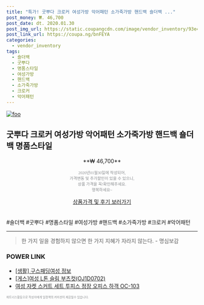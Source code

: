 ```yaml
--- 
title: "특가! 굿뿌다 크로커 여성가방 악어패턴 소가죽가방 핸드백 숄더백 ..." 
post_money: ₩. 46,700 
post_date: dt. 2020.01.30 
post_img_url: https://static.coupangcdn.com/image/vendor_inventory/93e4/1f7fa94ff4d556c8ec84f791d8f29bb885a95dcb06a4ab83420eabd0a0a6.jpg 
post_link_url: https://coupa.ng/bnFEYA 
categories: 
  - vendor_inventory 
tags: 
  - 숄더백 
  - 굿뿌다 
  - 명품스타일 
  - 여성가방 
  - 핸드백 
  - 소가죽가방 
  - 크로커 
  - 악어패턴 
--- 
```

[![foo](https://static.coupangcdn.com/image/vendor_inventory/93e4/1f7fa94ff4d556c8ec84f791d8f29bb885a95dcb06a4ab83420eabd0a0a6.jpg)](https://coupa.ng/bnFEYA) 

## 굿뿌다 크로커 여성가방 악어패턴 소가죽가방 핸드백 숄더백 명품스타일 
<p style="text-align: center;">**₩ 46,700**</p> 
<p style="text-align: center;"><span style="color: #898c8f; font-family: Georgia,Times,serif; font-size: 0.75em;">2020년01월30일에 작성되어, <br>가격변동 및 추가할인이 있을 수 있으니,<br> 상품 가격을 꼭!확인해주세요.<br>행복하세요~</span> 
</p>	 
<div markdown="0" style="text-align: center;"><a href="https://coupa.ng/bnFEYA" class="btn btn--success">상품가격 및 후기 보러가기</a></div> 
<br><br> 
  #숄더백 #굿뿌다 #명품스타일 #여성가방 #핸드백 #소가죽가방 #크로커 #악어패턴 
<hr> 

> 한 가지 일을 경험하지 않으면 한 가지 지혜가 자라지 않는다. - 명심보감 


### POWER LINK

* <a href="https://blog.naver.com/santokki14/221773770470" target="_blank"> [생활] 구스패딩여성 정보 </a>
* <a href="https://blog.naver.com/sakai111/221784169315" target="_blank">[게스]여성 L톤 슬림 부츠컷(OJ1D0702)</a>
* <a href="https://blog.naver.com/fasyy4321/221783190101" target="_blank">여성 자켓 스커트 세트 투피스 정장 오피스 하객 OC-103</a>

<span style="color: #898c8f; font-family: Georgia,Times,serif; font-size: 0.55em;">파트너스활동으로 작성자에게 일정액의 커미션이 제공될수 있습니다.</span> 

